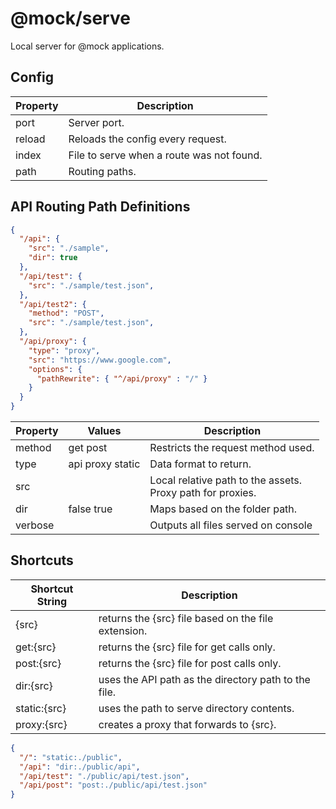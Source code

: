 # @mock/serve

Local server for @mock applications.


## Config

| Property | Description |
| -------- | ----------- |
| port     | Server port. |
| reload   | Reloads the config every request. |
| index    | File to serve when a route was not found. |
| path     | Routing paths. |


## API Routing Path Definitions

```json
{
  "/api": { 
    "src": "./sample",
    "dir": true
  },
  "/api/test": {
    "src": "./sample/test.json",
  },
  "/api/test2": {
    "method": "POST",
    "src": "./sample/test.json",
  },
  "/api/proxy": {
    "type": "proxy",
    "src": "https://www.google.com",
    "options": { 
      "pathRewrite": { "^/api/proxy" : "/" }
    }
  }
}
```

| Property | Values | Description |
| -------- | ------- | ----------- |
| method   | get post | Restricts the request method used. |
| type     | api proxy static | Data format to return. |
| src      | | Local relative path to the assets. <br> Proxy path for proxies.|
| dir      | false true | Maps based on the folder path. |
| verbose  | | Outputs all files served on console |



## Shortcuts

| Shortcut String | Description | 
| --- | --- |
| {src} | returns the {src} file based on the file extension. |
| get:{src} | returns the {src} file for get calls only. |
| post:{src} | returns the {src} file for post calls only. |
| dir:{src} | uses the API path as the directory path to the file. |
| static:{src} | uses the path to serve directory contents. |
| proxy:{src} | creates a proxy that forwards to {src}. |

```json
{
  "/": "static:./public",
  "/api": "dir:./public/api",
  "/api/test": "./public/api/test.json",
  "/api/post": "post:./public/api/test.json"
}
```
